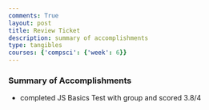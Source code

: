 ```yaml
---
comments: True
layout: post
title: Review Ticket
description: summary of accomplishments
type: tangibles
courses: {'compsci': {'week': 6}}
---
```


### Summary of Accomplishments

- completed JS Basics Test with group and scored 3.8/4